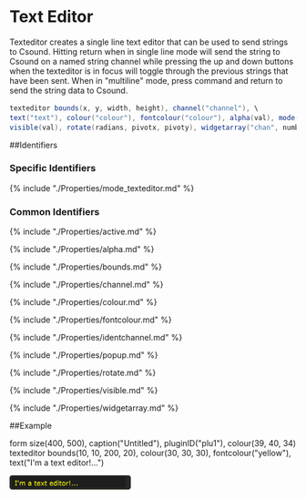# Text Editor

Texteditor creates a single line text editor that can be used to send strings to Csound. Hitting return when in single line mode will send the string to Csound on a named string channel while pressing the up and down buttons when the texteditor is in focus will toggle through the previous strings that have been sent. When in "multiline" mode, press command and return to send the string data to Csound. 

```csharp
texteditor bounds(x, y, width, height), channel("channel"), \
text("text"), colour("colour"), fontcolour("colour"), alpha(val), mode("mode")\
visible(val), rotate(radians, pivotx, pivoty), widgetarray("chan", number) \ popuptext("text"), active(val)
```
<!--(End of syntax)/-->

##Identifiers
### Specific Identifiers

{% include "./Properties/mode_texteditor.md" %}

### Common Identifiers

{% include "./Properties/active.md" %}

{% include "./Properties/alpha.md" %}

{% include "./Properties/bounds.md" %}
 
{% include "./Properties/channel.md" %}

{% include "./Properties/colour.md" %}

{% include "./Properties/fontcolour.md" %}  

{% include "./Properties/identchannel.md" %}

{% include "./Properties/popup.md" %}

{% include "./Properties/rotate.md" %}

{% include "./Properties/visible.md" %}

{% include "./Properties/widgetarray.md" %} 

<!--(End of identifiers)/-->

##Example

<Cabbage>
form size(400, 500), caption("Untitled"), pluginID("plu1"), colour(39, 40, 34)
texteditor bounds(10, 10, 200, 20), colour(30, 30, 30), fontcolour("yellow"), text("I'm a text editor!...")
</Cabbage>

![](../images/texteditorExample.png)